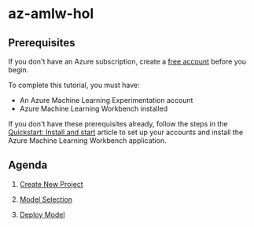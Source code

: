 # az-amlw-hol

## Prerequisites

If you don't have an Azure subscription, create a [free account](https://azure.microsoft.com/free/?WT.mc_id=A261C142F) before you begin.

To complete this tutorial, you must have:
- An Azure Machine Learning Experimentation account
- Azure Machine Learning Workbench installed

If you don't have these prerequisites already, follow the steps in the [Quickstart: Install and start](https://docs.microsoft.com/en-us/azure/machine-learning/service/quickstart-installation) article to set up your accounts and install the Azure Machine Learning Workbench application. 

## Agenda

1. [Create New Project](./01.CreateNewProject.md)

1. [Model Selection](./02.ModelSelection.md)

1. [Deploy Model](./03.DeployModel.md)


